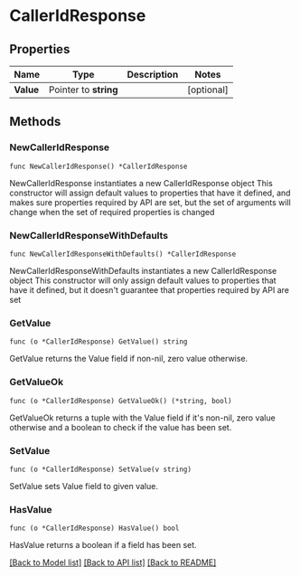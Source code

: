 # CallerIdResponse

## Properties

Name | Type | Description | Notes
------------ | ------------- | ------------- | -------------
**Value** | Pointer to **string** |  | [optional] 

## Methods

### NewCallerIdResponse

`func NewCallerIdResponse() *CallerIdResponse`

NewCallerIdResponse instantiates a new CallerIdResponse object
This constructor will assign default values to properties that have it defined,
and makes sure properties required by API are set, but the set of arguments
will change when the set of required properties is changed

### NewCallerIdResponseWithDefaults

`func NewCallerIdResponseWithDefaults() *CallerIdResponse`

NewCallerIdResponseWithDefaults instantiates a new CallerIdResponse object
This constructor will only assign default values to properties that have it defined,
but it doesn't guarantee that properties required by API are set

### GetValue

`func (o *CallerIdResponse) GetValue() string`

GetValue returns the Value field if non-nil, zero value otherwise.

### GetValueOk

`func (o *CallerIdResponse) GetValueOk() (*string, bool)`

GetValueOk returns a tuple with the Value field if it's non-nil, zero value otherwise
and a boolean to check if the value has been set.

### SetValue

`func (o *CallerIdResponse) SetValue(v string)`

SetValue sets Value field to given value.

### HasValue

`func (o *CallerIdResponse) HasValue() bool`

HasValue returns a boolean if a field has been set.


[[Back to Model list]](../README.md#documentation-for-models) [[Back to API list]](../README.md#documentation-for-api-endpoints) [[Back to README]](../README.md)


